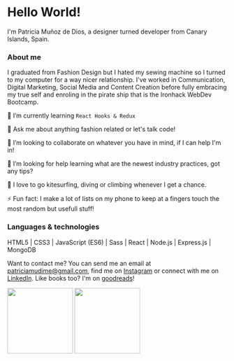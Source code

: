 # Hello World!

I'm Patricia Muñoz de Dios, a designer turned developer from Canary Islands, Spain.

### About me

I graduated from Fashion Design but I hated my sewing machine so I turned to my computer for a way nicer relationship.
I've worked in Communication, Digital Marketing, Social Media and Content Creation before fully embracing my true self and enroling in the pirate ship that is the Ironhack WebDev Bootcamp.

🌱 I’m currently learning `React Hooks & Redux`

💬 Ask me about anything fashion related or let's talk code!

👯 I’m looking to collaborate on whatever you have in mind, if I can help I'm in!

🤔 I’m looking for help learning what are the newest industry practices, got any tips?

:muscle: I love to go kitesurfing, diving or climbing whenever I get a chance.

:zap: Fun fact: I make a lot of lists on my phone to keep at a fingers touch the most random but usefull stuff!

### Languages & technologies

HTML5 | CSS3 | JavaScript (ES6) | Sass | React | Node.js | Express.js | MongoDB

Want to contact me? You can send me an email at patriciamudime@gmail.com, find me on [Instagram](https://www.instagram.com/patriciamdm/) or connect with me on [LinkedIn](https://www.linkedin.com/in/patriciamudime/). Like books too? I'm on [goodreads](https://www.goodreads.com/patriciamdm)!


<div >
  <img height="150px" src="https://github-readme-stats.vercel.app/api?username=patriciamdm&show_icons=true&theme=ayu-mirage" />
  <img height="150px" src="https://github-readme-stats.vercel.app/api/top-langs/?username=patriciamdm&layout=compact&theme=ayu-mirage" />
</div>

<!--- [![Patricia's GitHub Stats](https://github-readme-stats.vercel.app/api?username=patriciamdm&show_icons=true&theme=ayu-mirage)](https://github.com/patriciamdm/github-readme) [![Top Langs](https://github-readme-stats.vercel.app/api/top-langs/?username=patriciamdm&layout=compact&theme=ayu-mirage)](https://github.com/patriciamdm/github-readme) --->

<!--- 
- 🔭 I’m currently working on ...
- 🌱 I’m currently learning ...
- 👯 I’m looking to collaborate on ...
- 🤔 I’m looking for help with ...
- 💬 Ask me about ...
- 📫 How to reach me: ...
- 😄 Pronouns: ...
- ⚡ Fun fact: ...
--->

<!--- [<img src="https://now-playing-codestackr.vercel.app/api/spotify-playing" alt="codeSTACKr Spotify Playing" width="350" />](https://open.spotify.com/user/swyqyimdc12jajde4vpwd2x1b) --->
